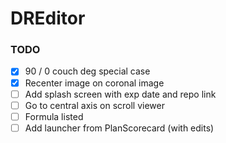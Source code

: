 # DREditor

### TODO
- [x] 90 / 0 couch deg special case 
- [x] Recenter image on coronal image
- [ ] Add splash screen with exp date and repo link
- [ ] Go to central axis on scroll viewer
- [ ] Formula listed
- [ ] Add launcher from PlanScorecard (with edits)
